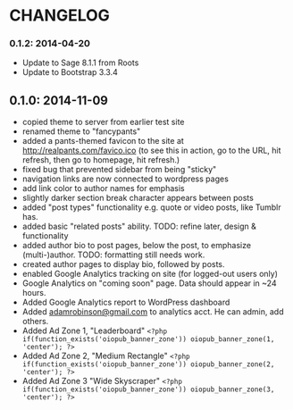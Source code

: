 # CHANGELOG

### 0.1.2: 2014-04-20
- Update to Sage 8.1.1 from Roots
- Update to Bootstrap 3.3.4

## 0.1.0: 2014-11-09
- copied theme to server from earlier test site
- renamed theme to "fancypants"
- added a pants-themed favicon to the site at http://realpants.com/favico.ico (to see this in action, go to the URL, hit refresh, then go to homepage, hit refresh.)
- fixed bug that prevented sidebar from being "sticky"
- navigation links are now connected to wordpress pages
- add link color to author names for emphasis
- slightly darker section break character appears between posts
- added "post types" functionality e.g. quote or video posts, like Tumblr has.
- added basic "related posts" ability. TODO: refine later, design & functionality
- added author bio to post pages, below the post, to emphasize (multi-)author. TODO: formatting still needs work.
- created author pages to display bio, followed by posts.
- enabled Google Analytics tracking on site (for logged-out users only) 
- Google Analytics on "coming soon" page. Data should appear in ~24 hours.
- Added Google Analytics report to WordPress dashboard
- Added adamrobinson@gmail.com to analytics acct. He can admin, add others.
- Added Ad Zone 1, "Leaderboard" ``<?php if(function_exists('oiopub_banner_zone')) oiopub_banner_zone(1, 'center'); ?>``
- Added Ad Zone 2, "Medium Rectangle" ``<?php if(function_exists('oiopub_banner_zone')) oiopub_banner_zone(2, 'center'); ?>``
- Added Ad Zone 3 "Wide Skyscraper" ``<?php if(function_exists('oiopub_banner_zone')) oiopub_banner_zone(3, 'center'); ?>``
